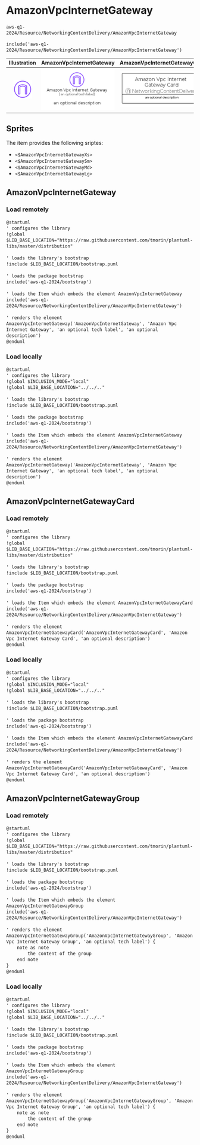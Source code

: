 # AmazonVpcInternetGateway


```text
aws-q1-2024/Resource/NetworkingContentDelivery/AmazonVpcInternetGateway
```

```text
include('aws-q1-2024/Resource/NetworkingContentDelivery/AmazonVpcInternetGateway')
```



| Illustration | AmazonVpcInternetGateway | AmazonVpcInternetGatewayCard | AmazonVpcInternetGatewayGroup |
| :---: | :---: | :---: | :---: |
| ![illustration for Illustration](../../../aws-q1-2024/Resource/NetworkingContentDelivery/AmazonVpcInternetGateway.png) | ![illustration for AmazonVpcInternetGateway](../../../aws-q1-2024/Resource/NetworkingContentDelivery/AmazonVpcInternetGateway.Local.png) | ![illustration for AmazonVpcInternetGatewayCard](../../../aws-q1-2024/Resource/NetworkingContentDelivery/AmazonVpcInternetGatewayCard.Local.png) | ![illustration for AmazonVpcInternetGatewayGroup](../../../aws-q1-2024/Resource/NetworkingContentDelivery/AmazonVpcInternetGatewayGroup.Local.png) |



## Sprites
The item provides the following sriptes:

- `<$AmazonVpcInternetGatewayXs>`
- `<$AmazonVpcInternetGatewaySm>`
- `<$AmazonVpcInternetGatewayMd>`
- `<$AmazonVpcInternetGatewayLg>`





## AmazonVpcInternetGateway

### Load remotely
```plantuml
@startuml
' configures the library
!global $LIB_BASE_LOCATION="https://raw.githubusercontent.com/tmorin/plantuml-libs/master/distribution"

' loads the library's bootstrap
!include $LIB_BASE_LOCATION/bootstrap.puml

' loads the package bootstrap
include('aws-q1-2024/bootstrap')

' loads the Item which embeds the element AmazonVpcInternetGateway
include('aws-q1-2024/Resource/NetworkingContentDelivery/AmazonVpcInternetGateway')

' renders the element
AmazonVpcInternetGateway('AmazonVpcInternetGateway', 'Amazon Vpc Internet Gateway', 'an optional tech label', 'an optional description')
@enduml
```

### Load locally
```plantuml
@startuml
' configures the library
!global $INCLUSION_MODE="local"
!global $LIB_BASE_LOCATION="../../.."

' loads the library's bootstrap
!include $LIB_BASE_LOCATION/bootstrap.puml

' loads the package bootstrap
include('aws-q1-2024/bootstrap')

' loads the Item which embeds the element AmazonVpcInternetGateway
include('aws-q1-2024/Resource/NetworkingContentDelivery/AmazonVpcInternetGateway')

' renders the element
AmazonVpcInternetGateway('AmazonVpcInternetGateway', 'Amazon Vpc Internet Gateway', 'an optional tech label', 'an optional description')
@enduml
```

## AmazonVpcInternetGatewayCard

### Load remotely
```plantuml
@startuml
' configures the library
!global $LIB_BASE_LOCATION="https://raw.githubusercontent.com/tmorin/plantuml-libs/master/distribution"

' loads the library's bootstrap
!include $LIB_BASE_LOCATION/bootstrap.puml

' loads the package bootstrap
include('aws-q1-2024/bootstrap')

' loads the Item which embeds the element AmazonVpcInternetGatewayCard
include('aws-q1-2024/Resource/NetworkingContentDelivery/AmazonVpcInternetGateway')

' renders the element
AmazonVpcInternetGatewayCard('AmazonVpcInternetGatewayCard', 'Amazon Vpc Internet Gateway Card', 'an optional description')
@enduml
```

### Load locally
```plantuml
@startuml
' configures the library
!global $INCLUSION_MODE="local"
!global $LIB_BASE_LOCATION="../../.."

' loads the library's bootstrap
!include $LIB_BASE_LOCATION/bootstrap.puml

' loads the package bootstrap
include('aws-q1-2024/bootstrap')

' loads the Item which embeds the element AmazonVpcInternetGatewayCard
include('aws-q1-2024/Resource/NetworkingContentDelivery/AmazonVpcInternetGateway')

' renders the element
AmazonVpcInternetGatewayCard('AmazonVpcInternetGatewayCard', 'Amazon Vpc Internet Gateway Card', 'an optional description')
@enduml
```

## AmazonVpcInternetGatewayGroup

### Load remotely
```plantuml
@startuml
' configures the library
!global $LIB_BASE_LOCATION="https://raw.githubusercontent.com/tmorin/plantuml-libs/master/distribution"

' loads the library's bootstrap
!include $LIB_BASE_LOCATION/bootstrap.puml

' loads the package bootstrap
include('aws-q1-2024/bootstrap')

' loads the Item which embeds the element AmazonVpcInternetGatewayGroup
include('aws-q1-2024/Resource/NetworkingContentDelivery/AmazonVpcInternetGateway')

' renders the element
AmazonVpcInternetGatewayGroup('AmazonVpcInternetGatewayGroup', 'Amazon Vpc Internet Gateway Group', 'an optional tech label') {
    note as note
        the content of the group
    end note
}
@enduml
```

### Load locally
```plantuml
@startuml
' configures the library
!global $INCLUSION_MODE="local"
!global $LIB_BASE_LOCATION="../../.."

' loads the library's bootstrap
!include $LIB_BASE_LOCATION/bootstrap.puml

' loads the package bootstrap
include('aws-q1-2024/bootstrap')

' loads the Item which embeds the element AmazonVpcInternetGatewayGroup
include('aws-q1-2024/Resource/NetworkingContentDelivery/AmazonVpcInternetGateway')

' renders the element
AmazonVpcInternetGatewayGroup('AmazonVpcInternetGatewayGroup', 'Amazon Vpc Internet Gateway Group', 'an optional tech label') {
    note as note
        the content of the group
    end note
}
@enduml
```


